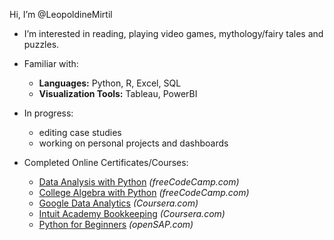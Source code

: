 Hi, I’m @LeopoldineMirtil

- I’m interested in reading, playing video games, mythology/fairy tales and puzzles.

- Familiar with:
    - **Languages:** Python, R, Excel, SQL
    - **Visualization Tools:** Tableau, PowerBI

- In progress:
    - editing case studies
    - working on personal projects and dashboards

- Completed Online Certificates/Courses:
    - [Data Analysis with Python](https://www.freecodecamp.org/certification/Beata_Goblin/data-analysis-with-python-v7) *(freeCodeCamp.com)*
    - [College Algebra with Python](https://www.freecodecamp.org/certification/Beata_Goblin/college-algebra-with-python-v8) *(freeCodeCamp.com)*
    - [Google Data Analytics](https://www.coursera.org/account/accomplishments/professional-cert/KET3RPGEDZA6) *(Coursera.com)*
    - [Intuit Academy Bookkeeping](https://www.coursera.org/account/accomplishments/professional-cert/5PUURHB88BLP) *(Coursera.com)*
    - [Python for Beginners](https://open.sap.com/verify/xofih-hylot-mobeg-kaset-vedyd) *(openSAP.com)*
          


<!---
LeopoldineMirtil/LeopoldineMirtil is a ✨ special ✨ repository because its `README.md` (this file) appears on your GitHub profile.
You can click the Preview link to take a look at your changes.
--->
